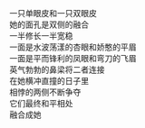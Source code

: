 <p class="has-line-data" data-line-start="2" data-line-end="12">一只单眼皮和一只双眼皮<br>
她的面孔是双侧的融合<br>
一半修长一半宽稳<br>
一面是水波荡漾的杏眼和娇憨的平眉<br>
一面是平而锋利的凤眼和弯刀的飞眉<br>
英气勃勃的鼻梁将二者连接<br>
在她横冲直撞的日子里<br>
相悖的两侧不断争夺<br>
它们最终和平相处<br>
融合成她</p>
